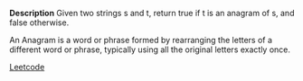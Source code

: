 **Description**
Given two strings s and t, return true if t is an anagram of s, and false otherwise.

An Anagram is a word or phrase formed by rearranging the letters of a different word or phrase, typically using all the original letters exactly once.

[Leetcode](https://leetcode.com/problems/valid-anagram/description/?envType=study-plan-v2&envId=top-interview-150)

